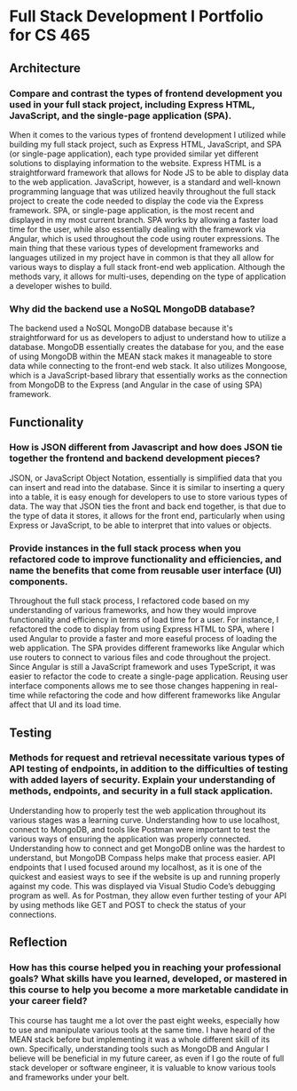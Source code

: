 # Full Stack Development I Portfolio for CS 465

## Architecture

### Compare and contrast the types of frontend development you used in your full stack project, including Express HTML, JavaScript, and the single-page application (SPA). ###
When it comes to the various types of frontend development I utilized while building my full stack project, such as Express HTML, JavaScript, and SPA (or single-page application), each type provided similar yet different solutions to displaying information to the website. Express HTML is a straightforward framework that allows for Node JS to be able to display data to the web application. JavaScript, however, is a standard and well-known programming language that was utilized heavily throughout the full stack project to create the code needed to display the code via the Express framework. SPA, or single-page application, is the most recent and displayed in my most current branch. SPA works by allowing a faster load time for the user, while also essentially dealing with the framework via Angular, which is used throughout the code using router expressions. The main thing that these various types of development frameworks and languages utilized in my project have in common is that they all allow for various ways to display a full stack front-end web application. Although the methods vary, it allows for multi-uses, depending on the type of application a developer wishes to build.
    
### Why did the backend use a NoSQL MongoDB database? ###
The backend used a NoSQL MongoDB database because it's straightforward for us as developers to adjust to understand how to utilize a database. MongoDB essentially creates the database for you, and the ease of using MongoDB within the MEAN stack makes it manageable to store data while connecting to the front-end web stack. It also utilizes Mongoose, which is a JavaScript-based library that essentially works as the connection from MongoDB to the Express (and Angular in the case of using SPA) framework.
    

## Functionality

### How is JSON different from Javascript and how does JSON tie together the frontend and backend development pieces? ###
JSON, or JavaScript Object Notation, essentially is simplified data that you can insert and read into the database. Since it is similar to inserting a query into a table, it is easy enough for developers to use to store various types of data. The way that JSON ties the front and back end together, is that due to the type of data it stores, it allows for the front end, particularly when using Express or JavaScript, to be able to interpret that into values or objects. 
    
### Provide instances in the full stack process when you refactored code to improve functionality and efficiencies, and name the benefits that come from reusable user interface (UI) components. ###
Throughout the full stack process, I refactored code based on my understanding of various frameworks, and how they would improve functionality and efficiency in terms of load time for a user. For instance, I refactored the code to display from using Express HTML to SPA, where I used Angular to provide a faster and more easeful process of loading the web application. The SPA provides different frameworks like Angular which use routers to connect to various files and code throughout the project. Since Angular is still a JavaScript framework and uses TypeScript, it was easier to refactor the code to create a single-page application.
Reusing user interface components allows me to see those changes happening in real-time while refactoring the code and how different frameworks like Angular affect that UI and its load time.
    

## Testing

### Methods for request and retrieval necessitate various types of API testing of endpoints, in addition to the difficulties of testing with added layers of security. Explain your understanding of methods, endpoints, and security in a full stack application. ###
Understanding how to properly test the web application throughout its various stages was a learning curve. Understanding how to use localhost, connect to MongoDB, and tools like Postman were important to test the various ways of ensuring the application was properly connected. Understanding how to connect and get MongoDB online was the hardest to understand, but MongoDB Compass helps make that process easier. API endpoints that I used focused around my localhost, as it is one of the quickest and easiest ways to see if the website is up and running properly against my code. This was displayed via Visual Studio Code’s debugging program as well. As for Postman, they allow even further testing of your API by using methods like GET and POST to check the status of your connections.
    

## Reflection

### How has this course helped you in reaching your professional goals? What skills have you learned, developed, or mastered in this course to help you become a more marketable candidate in your career field? ###
This course has taught me a lot over the past eight weeks, especially how to use and manipulate various tools at the same time. I have heard of the MEAN stack before but implementing it was a whole different skill of its own. Specifically, understanding tools such as MongoDB and Angular I believe will be beneficial in my future career, as even if I go the route of full stack developer or software engineer, it is valuable to know various tools and frameworks under your belt.
